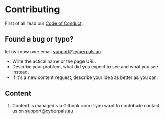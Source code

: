 # Contributing

First of all read our [Code of Conduct](CODE_OF_CONDUCT.md).

## Found a bug or typo?

let us know over email support@cyberpals.au.
 * Write the actical name or the page URL.
 * Describe your problem, what did you expect to see and what you see instead.
 * If it's a new content request, describe your idea as better as you can.

## Content

1. Content is managed via Gitbook.com if you want to contribute contact us on support@cyberpals.au
